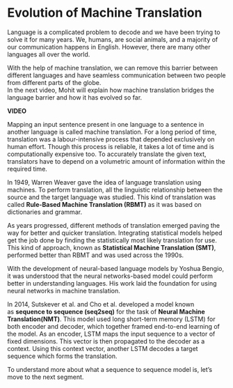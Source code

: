 # Evolution of Machine Translation

Language is a complicated problem to decode and we have been trying to solve it for many years. We, humans, are social animals, and a majority of our communication happens in English. However, there are many other languages all over the world. 

With the help of machine translation, we can remove this barrier between different languages and have seamless communication between two people from different parts of the globe.  
In the next video, Mohit will explain how machine translation bridges the language barrier and how it has evolved so far.

**VIDEO**

Mapping an input sentence present in one language to a sentence in another language is called machine translation. For a long period of time, translation was a labour-intensive process that depended exclusively on human effort. Though this process is reliable, it takes a lot of time and is computationally expensive too. To accurately translate the given text, translators have to depend on a volumetric amount of information within the required time. 
  
In 1949, Warren Weaver gave the idea of language translation using machines. To perform translation, all the linguistic relationship between the source and the target language was studied. This kind of translation was called **Rule-Based Machine Translation (RBMT)** as it was based on dictionaries and grammar.

As years progressed, different methods of translation emerged paving the way for better and quicker translation. Integrating statistical models helped get the job done by finding the statistically most likely translation for use. This kind of approach, known as **Statistical Machine Translation (SMT)**, performed better than RBMT and was used across the 1990s. 

With the development of neural-based language models by Yoshua Bengio, it was understood that the neural networks-based model could perform better in understanding languages. His work laid the foundation for using neural networks in machine translation.
  
In 2014, Sutskever et al. and Cho et al. developed a model known as **sequence to sequence (seq2seq)** for the task of **Neural Machine Translation(NMT)**. This model used long short-term memory (LSTM) for both encoder and decoder, which together framed end-to-end learning of the model. As an encoder, LSTM maps the input sequence to a vector of fixed dimensions. This vector is then propagated to the decoder as a context. Using this context vector, another LSTM decodes a target sequence which forms the translation. 
  
To understand more about what a sequence to sequence model is, let’s move to the next segment.